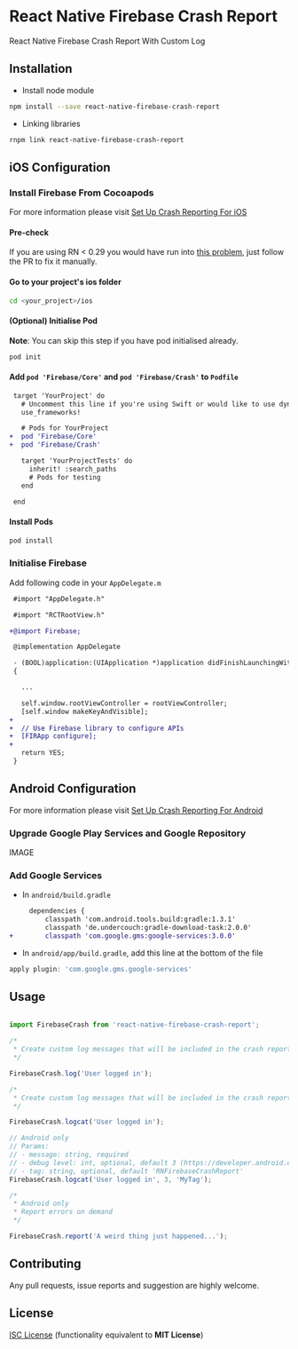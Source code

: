# React Native Firebase Crash Report

React Native Firebase Crash Report With Custom Log

## Installation

- Install node module

```bash
npm install --save react-native-firebase-crash-report
```

- Linking libraries

```bash
rnpm link react-native-firebase-crash-report
```

## iOS Configuration

### Install Firebase From Cocoapods

For more information please visit [Set Up Crash Reporting For iOS][1]

#### Pre-check

If you are using RN < 0.29 you would have run into [this problem][4], just follow the PR to fix it manually.

#### Go to your project's ios folder

```bash
cd <your_project>/ios
```

#### (Optional) Initialise Pod

**Note**: You can skip this step if you have pod initialised already.

```bash
pod init
```

#### Add `pod 'Firebase/Core'` and `pod 'Firebase/Crash'` to `Podfile`

```diff
 target 'YourProject' do
   # Uncomment this line if you're using Swift or would like to use dynamic frameworks
   use_frameworks!

   # Pods for YourProject
+  pod 'Firebase/Core'
+  pod 'Firebase/Crash'

   target 'YourProjectTests' do
     inherit! :search_paths
     # Pods for testing
   end

 end
```

#### Install Pods

```bash
pod install
```

### Initialise Firebase

Add following code in your `AppDelegate.m`

```diff
 #import "AppDelegate.h"

 #import "RCTRootView.h"

+@import Firebase;

 @implementation AppDelegate

 - (BOOL)application:(UIApplication *)application didFinishLaunchingWithOptions:(NSDictionary *)launchOptions
 {

   ...

   self.window.rootViewController = rootViewController;
   [self.window makeKeyAndVisible];
+
+  // Use Firebase library to configure APIs
+  [FIRApp configure];
+
   return YES;
 }
```

## Android Configuration

For more information please visit [Set Up Crash Reporting For Android][2]

### Upgrade Google Play Services and Google Repository

IMAGE

### Add Google Services

- In `android/build.gradle`

```diff
     dependencies {
         classpath 'com.android.tools.build:gradle:1.3.1'
         classpath 'de.undercouch:gradle-download-task:2.0.0'
+        classpath 'com.google.gms:google-services:3.0.0'
```

- In `android/app/build.gradle`, add this line at the bottom of the file

```gradle
apply plugin: 'com.google.gms.google-services'
```

## Usage

```javascript

import FirebaseCrash from 'react-native-firebase-crash-report';

/*
 * Create custom log messages that will be included in the crash report
 */

FirebaseCrash.log('User logged in');

/*
 * Create custom log messages that will be included in the crash report and output to logcat/NSLog
 */

FirebaseCrash.logcat('User logged in');

// Android only
// Params:
// - message: string, required
// - debug level: int, optional, default 3 (https://developer.android.com/reference/android/util/Log.html)
// - tag: string, optional, default 'RNFirebaseCrashReport'
FirebaseCrash.logcat('User logged in', 3, 'MyTag');

/*
 * Android only
 * Report errors on demand
 */

FirebaseCrash.report('A weird thing just happened...');

```

## Contributing

Any pull requests, issue reports and suggestion are highly welcome.

## License

[ISC License][5] (functionality equivalent to **MIT License**)

[1]: https://firebase.google.com/docs/crash/ios
[2]: https://firebase.google.com/docs/android/setup
[3]: https://github.com/rnpm/rnpm
[4]: https://github.com/facebook/react-native/pull/7927
[5]: https://opensource.org/licenses/ISC
